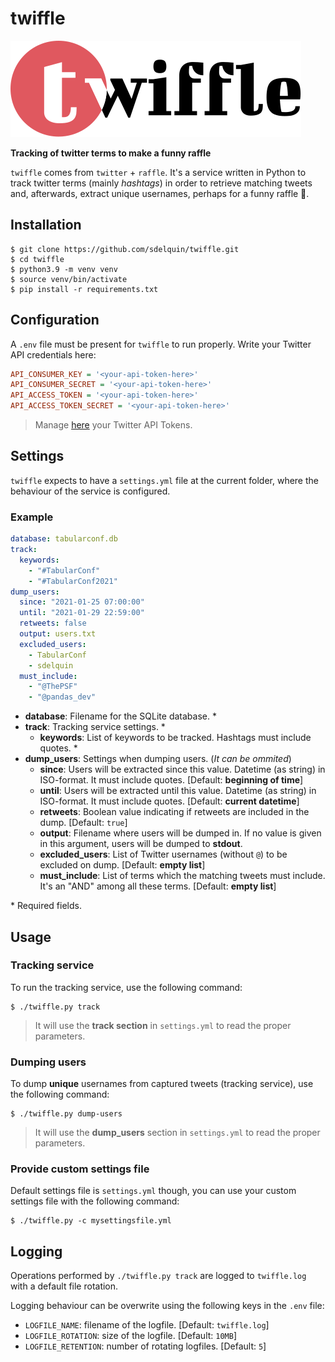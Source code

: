 # twiffle

![Twiffle Logo](twiffle-logo.svg)

**Tracking of twitter terms to make a funny raffle**

`twiffle` comes from `twitter` + `raffle`. It's a service written in Python to track twitter terms (mainly _hashtags_) in order to retrieve matching tweets and, afterwards, extract unique usernames, perhaps for a funny raffle 🎉.

## Installation

```console
$ git clone https://github.com/sdelquin/twiffle.git
$ cd twiffle
$ python3.9 -m venv venv
$ source venv/bin/activate
$ pip install -r requirements.txt
```

## Configuration

A `.env` file must be present for `twiffle` to run properly. Write your Twitter API credentials here:

```ini
API_CONSUMER_KEY = '<your-api-token-here>'
API_CONSUMER_SECRET = '<your-api-token-here>'
API_ACCESS_TOKEN = '<your-api-token-here>'
API_ACCESS_TOKEN_SECRET = '<your-api-token-here>'
```

> Manage [here](https://developer.twitter.com/en/portal/dashboard) your Twitter API Tokens.

## Settings

`twiffle` expects to have a `settings.yml` file at the current folder, where the behaviour of the service is configured.

### Example

```yml
database: tabularconf.db
track:
  keywords:
    - "#TabularConf"
    - "#TabularConf2021"
dump_users:
  since: "2021-01-25 07:00:00"
  until: "2021-01-29 22:59:00"
  retweets: false
  output: users.txt
  excluded_users:
    - TabularConf
    - sdelquin
  must_include:
    - "@ThePSF"
    - "@pandas_dev"
```

- **database**: Filename for the SQLite database. \*
- **track**: Tracking service settings. \*
  - **keywords**: List of keywords to be tracked. Hashtags must include quotes. \*
- **dump_users**: Settings when dumping users. (_It can be ommited_)
  - **since**: Users will be extracted since this value. Datetime (as string) in ISO-format. It must include quotes. [Default: **beginning of time**]
  - **until**: Users will be extracted until this value. Datetime (as string) in ISO-format. It must include quotes. [Default: **current datetime**]
  - **retweets**: Boolean value indicating if retweets are included in the dump. [Default: `true`]
  - **output**: Filename where users will be dumped in. If no value is given in this argument, users will be dumped to **stdout**.
  - **excluded_users**: List of Twitter usernames (without `@`) to be excluded on dump. [Default: **empty list**]
  - **must_include**: List of terms which the matching tweets must include. It's an "AND" among all these terms. [Default: **empty list**]

\* Required fields.

## Usage

### Tracking service

To run the tracking service, use the following command:

```console
$ ./twiffle.py track
```

> It will use the **track section** in `settings.yml` to read the proper parameters.

### Dumping users

To dump **unique** usernames from captured tweets (tracking service), use the following command:

```console
$ ./twiffle.py dump-users
```

> It will use the **dump_users** section in `settings.yml` to read the proper parameters.

### Provide custom settings file

Default settings file is `settings.yml` though, you can use your custom settings file with the following command:

```console
$ ./twiffle.py -c mysettingsfile.yml
```

## Logging

Operations performed by `./twiffle.py track` are logged to `twiffle.log` with a default file rotation.

Logging behaviour can be overwrite using the following keys in the `.env` file:

- `LOGFILE_NAME`: filename of the logfile. [Default: `twiffle.log`]
- `LOGFILE_ROTATION`: size of the logfile. [Default: `10MB`]
- `LOGFILE_RETENTION`: number of rotating logfiles. [Default: `5`]
